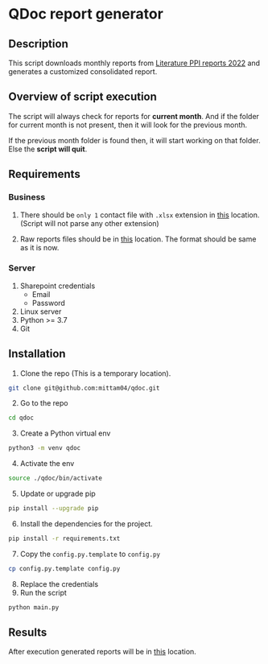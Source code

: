 # QDoc report generator

## Description

This script downloads monthly reports from [Literature PPI reports 2022](https://pfizer.sharepoint.com/sites/SER-VM-Partners/Parexel/Forms/AllItems.aspx?RootFolder=%2Fsites%2FSER%2DVM%2DPartners%2FParexel%2FOthers%2FLiterature%2FLiterature%20PPI%20reports%202022&View=%7BAE064FBB%2DB26D%2D4DE5%2D96D0%2D2F58D29D3AA8%7D) and generates a customized consolidated report.


## Overview of script execution
The script will always check for reports for **current month**. And if the folder for current month is not present, then it will look for the previous month.

If the previous month folder is found then, it will start working on that folder. Else the **script will quit**.

## Requirements
### Business
1. There should be `only 1` contact file with `.xlsx` extension in [this](https://pfizer.sharepoint.com/sites/SER-VM-Partners/Parexel/Forms/AllItems.aspx?RootFolder=%2Fsites%2FSER%2DVM%2DPartners%2FParexel%2FOthers%2FLiterature%2FQDOC%5FSSLR%5FImport%5F2022%2FContactlist&FolderCTID=0x012000DB328F25E534724A8672B53AEB39AE5B&View=%7BAE064FBB%2DB26D%2D4DE5%2D96D0%2D2F58D29D3AA8%7D) location. (Script will not parse any other extension)

2. Raw reports files should be in [this](https://pfizer.sharepoint.com/sites/SER-VM-Partners/Parexel/Forms/AllItems.aspx?RootFolder=%2Fsites%2FSER%2DVM%2DPartners%2FParexel%2FOthers%2FLiterature%2FLiterature%20PPI%20reports%202022&FolderCTID=0x012000DB328F25E534724A8672B53AEB39AE5B&View=%7BAE064FBB%2DB26D%2D4DE5%2D96D0%2D2F58D29D3AA8%7D) location. The format should be same as it is now.

### Server
1. Sharepoint credentials
    - Email
    - Password
2. Linux server
3. Python >= 3.7
4. Git

## Installation
1. Clone the repo (This is a temporary location).
```sh
git clone git@github.com:mittam04/qdoc.git
```
2. Go to the repo
```sh
cd qdoc
```
3. Create a Python virtual env
```sh
python3 -m venv qdoc
```
4. Activate the env
```sh
source ./qdoc/bin/activate
```
5. Update or upgrade pip
```sh
pip install --upgrade pip
```
6. Install the dependencies for the project.
```sh
pip install -r requirements.txt
```
7. Copy the `config.py.template` to `config.py`
```sh
cp config.py.template config.py
```
8. Replace the credentials
9. Run the script
```sh
python main.py
```

## Results
After execution generated reports will be in [this](https://pfizer.sharepoint.com/sites/SER-VM-Partners/Parexel/Forms/AllItems.aspx?RootFolder=%2Fsites%2FSER%2DVM%2DPartners%2FParexel%2FOthers%2FLiterature%2FQDOC%5FSSLR%5FImport%5F2022&FolderCTID=0x012000DB328F25E534724A8672B53AEB39AE5B&View=%7BAE064FBB%2DB26D%2D4DE5%2D96D0%2D2F58D29D3AA8%7D) location.
